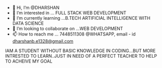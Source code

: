 - 👋 Hi, I’m @DHARSHAN
- 👀 I’m interested in ... FULL STACK WEB DEVELOPMENT
- 🌱 I’m currently learning ...B.TECH ARTIFICIAL INTELLIGENCE WITH DATA SCIENCE
- 💞️ I’m looking to collaborate on ...WEB DEVELOPMENT 
- 📫 How to reach me ... 7448511308 @WHATSAPP, email - id dharshanb.e1328@gmail.com

<!---
DHARSHAN  is a ✨ special ✨ repository 
You can click the Preview link to take a look at your changes.

--->IAM A STUDENT WITHOUT BASIC KNOWLEDGE IN CODING...BUT MORE INTRESTED TO LEARN..JUST IN NEED OF A PERFECT TEACHER TO HELP TO ACHEIVE MY GOAL
